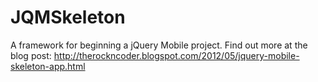 JQMSkeleton
===========

A framework for beginning a jQuery Mobile project. Find out more at the blog post: http://therockncoder.blogspot.com/2012/05/jquery-mobile-skeleton-app.html
